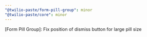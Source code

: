 ```yaml
---
"@twilio-paste/form-pill-group": minor
"@twilio-paste/core": minor
---
```


[Form Pill Group]: Fix position of dismiss button for large pill size
